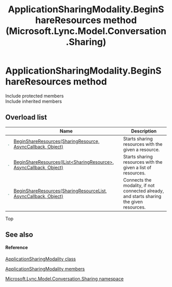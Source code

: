 ﻿---
title: ApplicationSharingModality.BeginShareResources method  (Microsoft.Lync.Model.Conversation.Sharing)
TOCTitle: 'BeginShareResources method '
ms:assetid: Overload:Microsoft.Lync.Model.Conversation.Sharing.ApplicationSharingModality.BeginShareResources_DI_3_UC_OCS14MrefLyncWPF
ms:mtpsurl: https://msdn.microsoft.com/en-us/library/microsoft.lync.model.conversation.sharing.applicationsharingmodality.beginshareresources_di_3_uc_ocs14mreflyncwpf(v=office.15)
ms:contentKeyID: 48594880
ms.date: 07/28/2014
mtps_version: v=office.15
f1_keywords:
- Microsoft.Lync.Model.Conversation.Sharing.ApplicationSharingModality.BeginShareResources
dev_langs:
- CSharp
- JScript
- VB
- other
---

# ApplicationSharingModality.BeginShareResources method

Include protected members  
Include inherited members  

## Overload list

<table>
<thead>
<tr class="header">
<th> </th>
<th>Name</th>
<th>Description</th>
</tr>
</thead>
<tbody>
<tr class="odd">
<td><img src="images/Hh347903.pubmethod(Office.15).gif" title="Public method" alt="Public method" /></td>
<td><a href="applicationsharingmodality-beginshareresources-method-sharingresource-asynccallback-object-microsoft-lync-model-conversation-sharing_2.md">BeginShareResources(SharingResource, AsyncCallback, Object)</a></td>
<td>Starts sharing resources with the given a resource.</td>
</tr>
<tr class="even">
<td><img src="images/Hh347903.pubmethod(Office.15).gif" title="Public method" alt="Public method" /></td>
<td><a href="applicationsharingmodality-beginshareresources-method-ilist-sharingresource-asynccallback-object-microsoft-lync-model-conversation-sharing_2.md">BeginShareResources(IList&lt;SharingResource&gt;, AsyncCallback, Object)</a></td>
<td>Starts sharing resources with the given a list of resources.</td>
</tr>
<tr class="odd">
<td><img src="images/Hh347903.pubmethod(Office.15).gif" title="Public method" alt="Public method" /></td>
<td><a href="applicationsharingmodality-beginshareresources-method-sharingresourcelist-asynccallback-object-microsoft-lync-model-conversation-sharing_2.md">BeginShareResources(SharingResourceList, AsyncCallback, Object)</a></td>
<td>Connects the modality, if not connected already, and starts sharing the given resources.</td>
</tr>
</tbody>
</table>


Top

## See also

#### Reference

[ApplicationSharingModality class](applicationsharingmodality-class-microsoft-lync-model-conversation-sharing_2.md)

[ApplicationSharingModality members](applicationsharingmodality-members-microsoft-lync-model-conversation-sharing_2.md)

[Microsoft.Lync.Model.Conversation.Sharing namespace](microsoft-lync-model-conversation-sharing-namespace_2.md)

